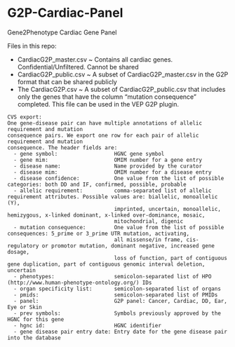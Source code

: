 # G2P-Cardiac-Panel
Gene2Phenotype Cardiac Gene Panel

Files in this repo:
 - CardiacG2P_master.csv ~ Contains all cardiac genes. Confidential/Unfiltered. Cannot be shared
 - CardiacG2P_public.csv ~ A subset of CardiacG2P_master.csv in the G2P format that can be shared publicly
 - The CardiacG2P.csv ~ A subset of CardiacG2P_public.csv that includes only the genes that have the column “mutation consequence” completed. This file can be used in the VEP G2P plugin.


```
CVS export:
One gene-disease pair can have multiple annotations of allelic requirement and mutation
consequence pairs. We export one row for each pair of allelic requirement and mutation
consequence. The header fields are:  
  - gene symbol:                  HGNC gene symbol 
  - gene mim:                     OMIM number for a gene entry
  - disease name:                 Name provided by the curator
  - disease mim:                  OMIM number for a disease entry
  - disease confidence:           One value from the list of possible categories: both DD and IF, confirmed, possible, probable
  - allelic requirement:          comma-separated list of allelic requirement attributes. Possible values are: biallelic, monoallelic (Y),
                                  imprinted, uncertain, monoallelic, hemizygous, x-linked dominant, x-linked over-dominance, mosaic,
                                  mitochondrial, digenic 
  - mutation consequence:         One value from the list of possible consequences: 5_prime or 3_prime UTR mutation, activating,
                                  all missense/in frame, cis-regulatory or promotor mutation, dominant negative, increased gene dosage,
                                  loss of function, part of contiguous gene duplication, part of contiguous genomic interval deletion, uncertain
  - phenotypes:                   semicolon-separated list of HPO (http://www.human-phenotype-ontology.org/) IDs
  - organ specificity list:       semicolon-separated list of organs
  - pmids:                        semicolon-separated list of PMIDs 
  - panel:                        G2P panel: Cancer, Cardiac, DD, Ear, Eye or Skin
  - prev symbols:                 Symbols previously approved by the HGNC for this gene
  - hgnc id:                      HGNC identifier
  - gene disease pair entry date: Entry date for the gene disease pair into the database
  
  ```
